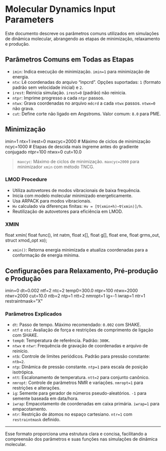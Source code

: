 # Molecular Dynamics Input Parameters

Este documento descreve os parâmetros comuns utilizados em simulações de dinâmica molecular, abrangendo as etapas de minimização, relaxamento e produção.

## Parâmetros Comuns em Todas as Etapas

- `imin`: Indica execução de minimização. `imin=1` para minimização de energia.
- `ntx`: Lê coordenadas do arquivo “inpcrd”. Opções suportadas: `1` (formato padrão sem velocidade inicial) e `2`.
- `irest`: Reinicia simulação. `irest=0` (padrão) não reinicia.
- `ntpr`: Imprime progresso a cada `ntpr` passos.
- `ntwx`: Grava coordenadas no arquivo `mdcrd` a cada `ntwx` passos. `ntwx=0` não grava.
- `cut`: Define corte não ligado em Angstroms. Valor comum: `8.0` para PME.

## Minimização
imin=1
ntx=1
irest=0
maxcyc=2000 # Máximo de ciclos de minimização
ncyc=1000 # Etapas de descida mais íngreme antes do gradiente conjugado
ntpr=100
ntwx=0
cut=10.0


> `maxcyc`: Máximo de ciclos de minimização. `maxcyc=2000` para minimizador `xmin` com método TNCG.

### LMOD Procedure

- Utiliza autovetores de modos vibracionais de baixa frequência.
- Inicia com modelo molecular minimizado energeticamente.
- Usa ARPACK para modos vibracionais.
- `Hv` calculado via diferenças finitas: `Hv = [∇(xmin+h)−∇(xmin)]/h`.
- Reutilização de autovetores para eficiência em LMOD.

### XMIN
float xmin( float func(), int natm, float x[], float g[], float ene, float grms_out, struct xmod_opt xo);


- `xmin()`: Retorna energia minimizada e atualiza coordenadas para a conformação de energia mínima.

## Configurações para Relaxamento, Pré-produção e Produção

imin=0
dt=0.002
ntf=2
ntc=2
temp0=300.0
ntpr=100
ntwx=2000
ntwr=2000
cut=10.0
ntb=2
ntp=1
ntt=2
nmropt=1
ig=-1
iwrap=1
ntr=1
restraintmask="X"


### Parâmetros Explicados

- `dt`: Passo de tempo. Máximo recomendado: `0.002` com SHAKE.
- `ntf` e `ntc`: Avaliação de força e restrições de comprimento de ligação com SHAKE.
- `temp0`: Temperatura de referência. Padrão: `300K`.
- `ntwx` e `ntwr`: Frequência de gravação de coordenadas e arquivo de reinício.
- `ntb`: Controle de limites periódicos. Padrão para pressão constante: `ntb=2`.
- `ntp`: Dinâmica de pressão constante. `ntp=1` para escala de posição isotrópica.
- `ntt`: Escalonamento de temperatura. `ntt=2` para conjunto canônico.
- `nmropt`: Controle de parâmetros NMR e variações. `nmropt=1` para restrições e alterações.
- `ig`: Semente para gerador de números pseudo-aleatórios. `-1` para semente baseada em data/hora.
- `iwrap`: Empacotamento de coordenadas em caixa primária. `iwrap=1` para empacotamento.
- `ntr`: Restrição de átomos no espaço cartesiano. `ntr=1` com `restraintmask` definido.

---

Esse formato proporciona uma estrutura clara e concisa, facilitando a compreensão dos parâmetros e suas funções nas simulações de dinâmica molecular.
